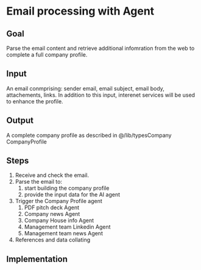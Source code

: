 # Email processing with Agent

## Goal

Parse the email content and retrieve additional infomration from the web to complete a full company profile.

## Input

An email conmprising: sender email, email subject, email body, attachements, links.
In addition to this input, interenet services will be used to enhance the profile.

## Output

A complete company profile as described in @/lib/typesCompany CompanyProfile

## Steps

1. Receive and check the email.
2. Parse the email to:
   1. start building the company profile
   2. provide the input data for the AI agent
3. Trigger the Company Profile agent
   1. PDF pitch deck Agent
   1. Company news Agent
   1. Company House info Agent
   1. Management team Linkedin Agent
   1. Management team news Agent
4. References and data collating

## Implementation
